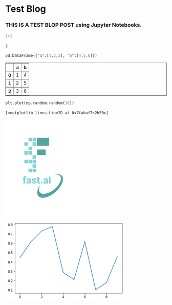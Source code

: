 # Test Blog



### THIS IS A TEST BLOP POST using Jupyter Notebooks.

```python
1+1
```




    2



```python
pd.DataFrame({"a":[1,2,3], "b":[4,5,6]})
```




<div>
<style scoped>
    .dataframe tbody tr th:only-of-type {
        vertical-align: middle;
    }

    .dataframe tbody tr th {
        vertical-align: top;
    }

    .dataframe thead th {
        text-align: right;
    }
</style>
<table border="1" class="dataframe">
  <thead>
    <tr style="text-align: right;">
      <th></th>
      <th>a</th>
      <th>b</th>
    </tr>
  </thead>
  <tbody>
    <tr>
      <th>0</th>
      <td>1</td>
      <td>4</td>
    </tr>
    <tr>
      <th>1</th>
      <td>2</td>
      <td>5</td>
    </tr>
    <tr>
      <th>2</th>
      <td>3</td>
      <td>6</td>
    </tr>
  </tbody>
</table>
</div>



```python
plt.plot(np.random.random(10))
```




    [<matplotlib.lines.Line2D at 0x7fabaf7c2b50>]


![](/images/logo.png "fast.ai's logo")

    
![matplotlib graph](/images/2022-02-24-testpg2_files/output_3_1.png)
